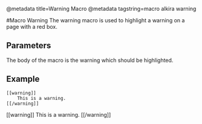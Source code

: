@metadata title=Warning Macro
@metadata tagstring=macro alkira warning

#Macro Warning
The warning macro is used to highlight a warning on a page with a red box.


## Parameters

The body of the macro is the warning which should be highlighted.

## Example

    [[warning]]
        This is a warning.
    [[/warning]]

[[warning]]
This is a warning.
[[/warning]]
